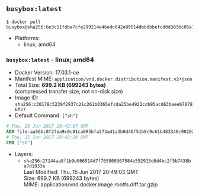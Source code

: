 ## `busybox:latest`

```console
$ docker pull busybox@sha256:be3c11fdba7cfe299214e46edc642e09514dbb9bbefcd0d3836c05a1e0cd0642
```

-	Platforms:
	-	linux; amd64

### `busybox:latest` - linux; amd64

-	Docker Version: 17.03.1-ce
-	Manifest MIME: `application/vnd.docker.distribution.manifest.v2+json`
-	Total Size: **699.2 KB (699243 bytes)**  
	(compressed transfer size, not on-disk size)
-	Image ID: `sha256:c30178c5239f2937c21c261b0365efcda25be4921ccb95acd63beeeb78786f27`
-	Default Command: `["sh"]`

```dockerfile
# Thu, 15 Jun 2017 20:42:07 GMT
ADD file:aa56bc8f2fea9c0c81ca085bfa273ad1a3b0d46f51b8c9c61b483340c902024f in / 
# Thu, 15 Jun 2017 20:42:30 GMT
CMD ["sh"]
```

-	Layers:
	-	`sha256:27144aa8f1b9e066514d7f765909367584e552915d0d4bc2f5b7438ba7d1033a`  
		Last Modified: Thu, 15 Jun 2017 20:49:03 GMT  
		Size: 699.2 KB (699243 bytes)  
		MIME: application/vnd.docker.image.rootfs.diff.tar.gzip
